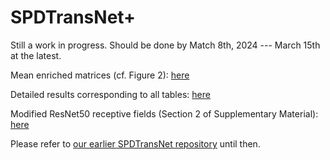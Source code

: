 # SPDTransNet+

Still a work in progress. Should be done by Match 8th, 2024 --- March 15th at the latest.

Mean enriched matrices (cf. Figure 2): [here](./_z_miscellaneous/documentation/mean_enriched_matrices)

Detailed results corresponding to all tables: [here](./_z_miscellaneous/documentation/result_tables)

Modified ResNet50 receptive fields (Section 2 of Supplementary Material): [here](./_z_miscellaneous/documentation/extras/IITNet%20modified%20Resnet50%20receptive%20fields.xlsx)

Please refer to [our earlier SPDTransNet repository](https://github.com/MathieuSeraphim/SPDTransNet) until then.
